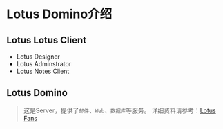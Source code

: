Lotus Domino介绍
=====
## Lotus Lotus Client
* Lotus Designer
* Lotus Adminstrator
* Lotus Notes Client

## Lotus Domino
> 这是Server，提供了`邮件`、`Web`、`数据库`等服务。
  详细资料请参考：[Lotus Fans](http://www-03.ibm.com/software/products/zh/ibmnotes/ "Lotus Product")
